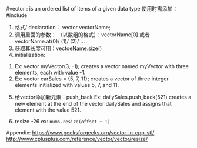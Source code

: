 #vector : is an ordered list of items of a given data type
使用时需添加： #include <vector>

1. 格式/ declaration： vector<datatype> vectorName;
2. 调用里面的参数： （以数组的格式）：vectorName[0]  或者 vectorName.at(0)/ (1)/ (2)/ ...  
3. 获取其长度可用：vectoeName.size()
4. initialization: 
  1) Ex: vector<int> myVector(3, -1); creates a vector named myVector with three elements, each with value -1.
  2) Ex: vector<int> carSales = {5, 7, 11}; creates a vector of three integer elements initialized with values 5, 7, and 11. 
5. 给vector添加新元素：push_back
  Ex: dailySales.push_back(521) creates a new element at the end of the vector dailySales and assigns that element with the value 521.

6. resize      -26
  ex: `nums.resize(offset + 1)`

  
  Appendix: https://www.geeksforgeeks.org/vector-in-cpp-stl/
  			http://www.cplusplus.com/reference/vector/vector/resize/
